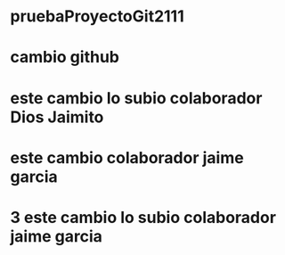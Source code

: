 # pruebaProyectoGit2111
# cambio github
# este cambio lo subio colaborador Dios Jaimito
# este cambio colaborador jaime garcia



# 3 este cambio lo subio colaborador jaime garcia